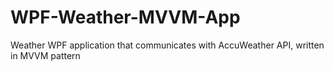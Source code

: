# WPF-Weather-MVVM-App
Weather WPF application that communicates with AccuWeather API, written in MVVM pattern
